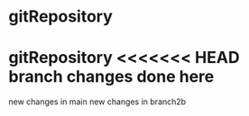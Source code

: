 # gitRepository
 gitRepository
<<<<<<< HEAD
branch changes done here
=======
new changes in main
new changes in branch2b